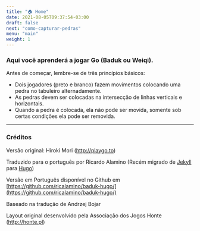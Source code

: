 ```yaml
---
title: "🏠 Home"
date: 2021-08-05T09:37:54-03:00
draft: false
next: "como-capturar-pedras"
menu: "main"
weight: 1
---
```


### Aqui você aprenderá a jogar Go (**Baduk** ou Weiqi).
Antes de começar, lembre-se de três princípios básicos:

- Dois jogadores (preto e branco) fazem movimentos colocando uma pedra no tabuleiro alternadamente.
- As pedras devem ser colocadas na intersecção de linhas verticais e horizontais.
- Quando a pedra é colocada, ela não pode ser movida, somente sob certas condições ela pode ser removida.

----

### Créditos 

Versão original: Hiroki Mori (http://playgo.to)

Traduzido para o português por Ricardo Alamino (Recém migrado de [Jekyll](https://jekyllrb.com/) para [Hugo](https://gohugo.io/))

Versão em Português disponível no Github em [https://github.com/ricalamino/baduk-hugo/](https://github.com/ricalamino/baduk-hugo/)

Baseado na tradução de Andrzej Bojar

Layout original desenvolvido pela Associação dos Jogos Honte (http://honte.pl)